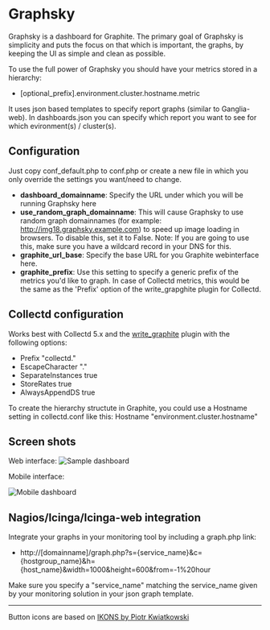 Graphsky
========

Graphsky is a dashboard for Graphite.
The primary goal of Graphsky is simplicity and puts the focus on that which is important, the graphs, by keeping the UI as simple and clean as possible.

To use the full power of Graphsky you should have your metrics stored in a hierarchy:
 - [optional_prefix].environment.cluster.hostname.metric

It uses json based templates to specify report graphs (similar to Ganglia-web).
In dashboards.json you can specify which report you want to see for which evironment(s) / cluster(s).

## Configuration

Just copy conf_default.php to conf.php or create a new file in which you only override the settings you want/need to change.
* **dashboard_domainname**: Specify the URL under which you will be running Graphsky here
* **use_random_graph_domainname**: This will cause Graphsky to use random graph domainnames (for example: http://img18.graphsky.example.com) to speed up image loading in browsers. To disable this, set it to False. Note: If you are going to use this, make sure you have a wildcard record in your DNS for this.
* **graphite_url_base**: Specify the base URL for you Graphite webinterface here.
* **graphite_prefix**: Use this setting to specify a generic prefix of the metrics you'd like to graph. In case of Collectd metrics, this would be the same as the 'Prefix' option of the write_grapghite plugin for Collectd.

## Collectd configuration

Works best with Collectd 5.x and the [write_graphite](https://collectd.org/wiki/index.php/Plugin:Write_Graphite) plugin with the following options:
- Prefix "collectd."
- EscapeCharacter "."
- SeparateInstances true
- StoreRates true
- AlwaysAppendDS true

To create the hierarchy structute in Graphite, you could use a Hostname setting in collectd.conf like this:
Hostname    "environment.cluster.hostname"

## Screen shots
Web interface:
![Sample dashboard](https://raw.github.com/hyves-org/graphsky/master/img/Graphsky%20screenshot.png)

Mobile interface:

![Mobile dashboard](https://raw.github.com/hyves-org/graphsky/master/img/Graphsky%20screenshot%20mobile.png)

## Nagios/Icinga/Icinga-web integration

Integrate your graphs in your monitoring tool by including a graph.php link:
 - http://[domainname]/graph.php?s={service_name}&c={hostgroup_name}&h={host_name}&width=1000&height=600&from=-1%20hour

Make sure you specify a "service_name" matching the service_name given by your monitoring solution in your json graph template.  

***
Button icons are based on [IKONS by Piotr Kwiatkowski](http://ikons.piotrkwiatkowski.co.uk/)
